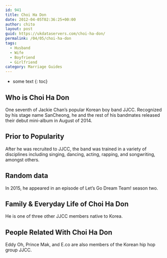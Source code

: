 ```yaml
---
id: 941
title: Choi Ha Don
date: 2012-04-05T02:36:25+00:00
author: chito
layout: post
guid: https://ukdataservers.com/choi-ha-don/
permalink: /04/05/choi-ha-don
tags:
  - Husband
  - Wife
  - Boyfriend
  - Girlfriend
category: Marriage Guides
---
```


* some text
{: toc}


## Who is  Choi Ha Don
                  
                  
                  
One seventh of Jackie Chan&#8217;s popular Korean boy band JJCC. Recognized by his stage name SanCheong, he and the rest of his bandmates released their debut mini-album in August of 2014.
                  
                
                
                
## Prior to Popularity 
                  
                  
                  
After he was recruited to JJCC, the band was trained in a variety of disciplines including singing, dancing, acting, rapping, and songwriting, amongst others.
                  
                
                
                
## Random data 
                  
                  
                  
In 2015, he appeared in an episode of Let&#8217;s Go Dream Team! season two.
                  
                
                
                
## Family & Everyday Life of Choi Ha Don
                  
                  
                  
He is one of three other JJCC members native to Korea.
                  
                
                
                
## People Related With  Choi Ha Don
                  
                  
                  
Eddy Oh, Prince Mak, and E.co are also members of the Korean hip hop group JJCC.
                  
                
              
            
          
          
          
    
    
  
